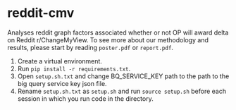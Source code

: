 # reddit-cmv
Analyses reddit graph factors associated whether or not OP will award delta on Reddit r/ChangeMyView. To see more about our methodology and results, please start by reading `poster.pdf` or `report.pdf`.

1. Create a virtual environment.
2. Run `pip install -r requirements.txt`.
3. Open `setup.sh.txt` and change BQ_SERVICE_KEY path to the path to the big query service key json file.
4. Rename `setup.sh.txt` as `setup.sh` and run `source setup.sh` before each session in which you run code in the directory.
